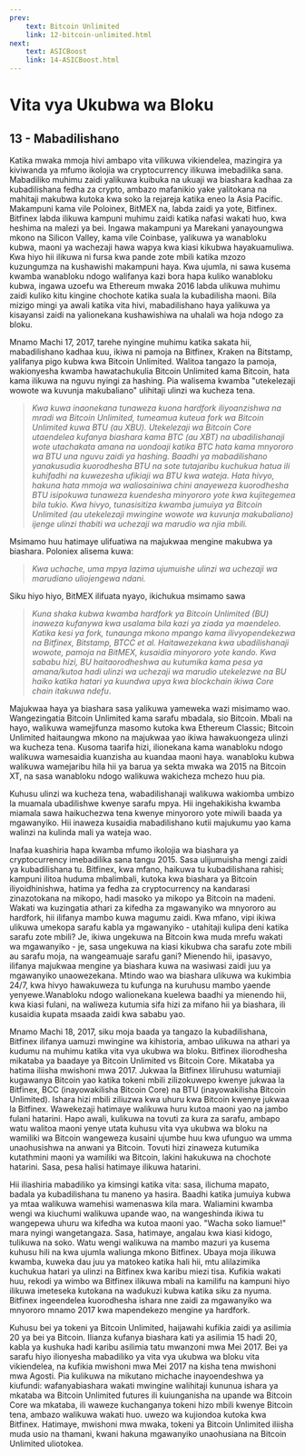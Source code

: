 ```yaml
---
prev:
    text: Bitcoin Unlimited
    link: 12-bitcoin-unlimited.html
next:
    text: ASICBoost
    link: 14-ASICBoost.html
---
```


# Vita vya Ukubwa wa Bloku 
## 13 - Mabadilishano
Katika mwaka mmoja hivi ambapo vita vilikuwa vikiendelea, mazingira ya kiviwanda ya mfumo ikolojia wa cryptocurrency ilikuwa imebadilika sana.  Mabadiliko muhimu zaidi yalikuwa kuibuka na ukuaji wa biashara kadhaa za kubadilishana fedha za crypto, ambazo mafanikio yake yalitokana na mahitaji makubwa kutoka kwa soko la rejareja katika eneo la Asia Pacific.  Makampuni kama vile Poloinex, BitMEX na, labda zaidi ya yote, Bitfinex.  Bitfinex labda ilikuwa kampuni muhimu zaidi katika nafasi wakati huo, kwa heshima na malezi ya bei.  Ingawa makampuni ya Marekani yanayoungwa mkono na Silicon Valley, kama vile Coinbase, yalikuwa ya wanabloku kubwa, maoni ya wachezaji hawa wapya kwa kiasi kikubwa hayakuamuliwa.  Kwa hiyo hii ilikuwa ni fursa kwa pande zote mbili katika mzozo kuzungumza na kushawishi makampuni haya.  Kwa ujumla, ni sawa kusema kwamba wanabloku ndogo walifanya kazi bora hapa kuliko wanabloku kubwa, ingawa uzoefu wa Ethereum mwaka 2016 labda ulikuwa muhimu zaidi kuliko kitu kingine chochote katika suala la kubadilisha maoni.  Bila mizigo mingi ya awali katika vita hivi, mabadilishano haya yalikuwa ya kisayansi zaidi na yalionekana kushawishiwa na uhalali wa hoja ndogo za bloku.

Mnamo Machi 17, 2017, tarehe nyingine muhimu katika sakata hii, mabadilishano kadhaa kuu, ikiwa ni pamoja na Bitfinex, Kraken na Bitstamp, yalifanya pigo kubwa kwa Bitcoin Unlimited.  Walitoa tangazo la pamoja, wakionyesha kwamba hawatachukulia Bitcoin Unlimited kama Bitcoin, hata kama ilikuwa na nguvu nyingi za hashing.  Pia walisema kwamba "utekelezaji wowote wa kuvunja makubaliano" ulihitaji ulinzi wa kucheza tena.

> _Kwa kuwa inaonekana tunaweza kuona hardfork iliyoanzishwa na mradi wa Bitcoin Unlimited, tumeamua kuteua fork wa Bitcoin Unlimited kuwa BTU (au XBU).  Utekelezaji wa Bitcoin Core utaendelea kufanya biashara kama BTC (au XBT) na ubadilishanaji wote utachakata amana na uondoaji katika BTC hata kama mnyororo wa BTU una nguvu zaidi ya hashing.  Baadhi ya mabadilishano yanakusudia kuorodhesha BTU na sote tutajaribu kuchukua hatua ili kuhifadhi na kuwezesha ufikiaji wa BTU kwa wateja.  Hata hivyo, hakuna hata mmoja wa waliosainiwa chini anayeweza kuorodhesha BTU isipokuwa tunaweza kuendesha minyororo yote kwa kujitegemea bila tukio.  Kwa hivyo, tunasisitiza kwamba jumuiya ya Bitcoin Unlimited (au utekelezaji mwingine wowote wa kuvunja makubaliano) ijenge ulinzi thabiti wa uchezaji wa marudio wa njia mbili._

Msimamo huu hatimaye ulifuatiwa na majukwaa mengine makubwa ya biashara.  Poloniex alisema kuwa:

> _Kwa uchache, uma mpya lazima ujumuishe ulinzi wa uchezaji wa marudiano uliojengewa ndani._

Siku hiyo hiyo, BitMEX ilifuata nyayo, ikichukua msimamo sawa

> _Kuna shaka kubwa kwamba hardfork ya Bitcoin Unlimited (BU) inaweza kufanywa kwa usalama bila kazi ya ziada ya maendeleo.  Katika kesi ya fork, tunaunga mkono mpango kama ilivyopendekezwa na Bitfinex, Bitstamp, BTCC et al.  Haitawezekana kwa ubadilishanaji wowote, pamoja na BitMEX, kusaidia minyororo yote kando.  Kwa sababu hizi,_ _BU haitaorodheshwa au kutumika kama pesa ya amana/kutoa hadi ulinzi wa uchezaji wa marudio utekelezwe na BU haiko katika hatari ya kuundwa upya kwa blockchain ikiwa Core chain itakuwa ndefu_.

Majukwaa haya ya biashara sasa yalikuwa yameweka wazi misimamo wao.  Wangezingatia Bitcoin Unlimited kama sarafu mbadala, sio Bitcoin.  Mbali na hayo, walikuwa wamejifunza masomo kutoka kwa Ethereum Classic;  Bitcoin Unlimited haitaungwa mkono na majukwaa yao ikiwa hawakuongeza ulinzi wa kucheza tena.  Kusoma taarifa hizi, ilionekana kama wanabloku ndogo walikuwa wamesaidia kuanzisha au kuandaa maoni haya.  wanabloku kubwa walikuwa wamejaribu hila hii ya barua ya sekta mwaka wa 2015 na Bitcoin XT, na sasa wanabloku ndogo walikuwa wakicheza mchezo huu pia.

Kuhusu ulinzi wa kucheza tena, wabadilishanaji walikuwa wakiomba umbizo la muamala ubadilishwe kwenye sarafu mpya.  Hii ingehakikisha kwamba miamala sawa haikuchezwa tena kwenye minyororo yote miwili baada ya mgawanyiko.  Hii inaweza kusaidia mabadilishano kutii majukumu yao kama walinzi na kulinda mali ya wateja wao.

Inafaa kuashiria hapa kwamba mfumo ikolojia wa biashara ya cryptocurrency imebadilika sana tangu 2015. Sasa ulijumuisha mengi zaidi ya kubadilishana tu.  Bitfinex, kwa mfano, haikuwa tu kubadilishana rahisi;  kampuni ilitoa huduma mbalimbali, kutoka kwa biashara ya Bitcoin iliyoidhinishwa, hatima ya fedha za cryptocurrency na kandarasi zinazotokana na mikopo, hadi masoko ya mikopo ya Bitcoin na madeni.  Wakati wa kuzingatia athari za kifedha za mgawanyiko wa mnyororo au hardfork, hii ilifanya mambo kuwa magumu zaidi.  Kwa mfano, vipi ikiwa ulikuwa umekopa sarafu kabla ya mgawanyiko - utahitaji kulipa deni katika sarafu zote mbili?  Je, ikiwa ungekuwa na Bitcoin kwa muda mrefu wakati wa mgawanyiko - je, sasa ungekuwa na kiasi kikubwa cha sarafu zote mbili au sarafu moja, na wangeamuaje sarafu gani?  Mienendo hii, ipasavyo, ilifanya majukwaa mengine ya biashara kuwa na wasiwasi zaidi juu ya mgawanyiko unaowezekana.  Mtindo wao wa biashara ulikuwa wa kukimbia 24/7, kwa hivyo hawakuweza tu kufunga na kuruhusu mambo yaende yenyewe.Wanabloku ndogo walionekana kuelewa baadhi ya mienendo hii, kwa kiasi fulani, na waliweza kutumia sifa hizi za mifano hii ya biashara, ili kusaidia kupata msaada zaidi kwa sababu yao.

Mnamo Machi 18, 2017, siku moja baada ya tangazo la kubadilishana, Bitfinex ilifanya uamuzi mwingine wa kihistoria, ambao ulikuwa na athari ya kudumu na muhimu katika vita vya ukubwa wa bloku.  Bitfinex iliorodhesha mikataba ya baadaye ya Bitcoin Unlimited vs Bitcoin Core.  Mikataba ya hatima iliisha mwishoni mwa 2017. Jukwaa la Bitfinex liliruhusu watumiaji kugawanya Bitcoin yao katika tokeni mbili zilizokuwepo kwenye jukwaa la Bitfinex, BCC (inayowakilisha Bitcoin Core) na BTU (inayowakilisha Bitcoin Unlimited).  Ishara hizi mbili ziliuzwa kwa uhuru kwa Bitcoin kwenye jukwaa la Bitfinex.  Wawekezaji hatimaye walikuwa huru kutoa maoni yao na jambo fulani hatarini.  Hapo awali, kulikuwa na tovuti za kura za sarafu, ambapo watu walitoa maoni yenye utata kuhusu vita vya ukubwa wa bloku na wamiliki wa Bitcoin wangeweza kusaini ujumbe huu kwa ufunguo wa umma unaohusishwa na anwani ya Bitcoin.  Tovuti hizi zinaweza kutumika kutathmini maoni ya wamiliki wa Bitcoin, lakini hakukuwa na chochote hatarini.  Sasa, pesa halisi hatimaye ilikuwa hatarini.

Hii iliashiria mabadiliko ya kimsingi katika vita: sasa, ilichuma mapato, badala ya kubadilishana tu maneno ya hasira.  Baadhi katika jumuiya kubwa ya mtaa walikuwa wamehisi wamenaswa kila mara.  Waliamini kwamba wengi wa kiuchumi walikuwa upande wao, na wangeshinda ikiwa tu wangepewa uhuru wa kifedha wa kutoa maoni yao.  "Wacha soko liamue!"  mara nyingi wangetangaza.  Sasa, hatimaye, angalau kwa kiasi kidogo, tulikuwa na soko.  Watu wengi walikuwa na mambo mazuri ya kusema kuhusu hili na kwa ujumla waliunga mkono Bitfinex. Ubaya moja ilikuwa kwamba, kuweka dau juu ya matokeo katika hali hii, mtu alilazimika kuchukua hatari ya ulinzi na Bitfinex kwa karibu miezi tisa.  Kufikia wakati huu, rekodi ya wimbo wa Bitfinex ilikuwa mbali na kamilifu na kampuni hiyo ilikuwa imeteseka kutokana na wadukuzi kubwa katika siku za nyuma.  Bitfinex ingeendelea kuorodhesha ishara nne zaidi za mgawanyiko wa mnyororo mnamo 2017 kwa mapendekezo mengine ya hardfork.

Kuhusu bei ya tokeni ya Bitcoin Unlimited, haijawahi kufikia zaidi ya asilimia 20 ya bei ya Bitcoin.  Ilianza kufanya biashara kati ya asilimia 15 hadi 20, kabla ya kushuka hadi karibu asilimia tatu mwanzoni mwa Mei 2017. Bei ya sarafu hiyo ilionyesha mabadiliko ya vita vya ukubwa wa bloku vita vikiendelea, na kufikia mwishoni mwa Mei 2017 na kisha tena mwishoni mwa Agosti.  Pia kulikuwa na mikutano michache inayoendeshwa ya kiufundi: wafanyabiashara wakati mwingine walihitaji kununua ishara ya mkataba wa Bitcoin Unlimited futures ili kuiunganisha na upande wa Bitcoin Core wa mkataba, ili waweze kuchanganya tokeni hizo mbili kwenye Bitcoin tena, ambazo walikuwa wakati huo.  uwezo wa kujiondoa kutoka kwa Bitfinex.  Hatimaye, mwishoni mwa mwaka, tokeni ya Bitcoin Unlimited iliisha muda usio na thamani, kwani hakuna mgawanyiko unaohusiana na Bitcoin Unlimited uliotokea.

